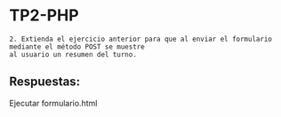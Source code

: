 # TP2-PHP  
~~~
2. Extienda el ejercicio anterior para que al enviar el formulario mediante el método POST se muestre
al usuario un resumen del turno.
~~~  
##  Respuestas:  

  Ejecutar formulario.html
